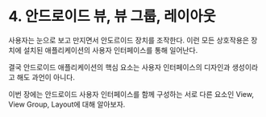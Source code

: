 # 4. 안드로이드 뷰, 뷰 그룹, 레이아웃

사용자는 눈으로 보고 만지면서 안도르이드 장치를 조작한다. 이런 모든 상호작용은 장치에 설치된 애플리케이션의 사용자 인터페이스를 통해 일어난다.  

결국 안드로이드 애플리케이션의 핵심 요소는 사용자 인터페이스의 디자인과 생성이라고 해도 과언이 아니다.

이번 장에는 안드로이드 사용자 인터페이스를 함께 구성하는 서로 다른 요소인 View, View Group, Layout에 대해 알아보자.
